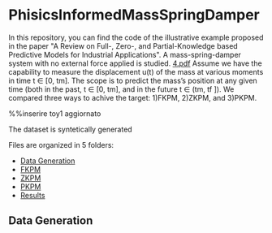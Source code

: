 # PhisicsInformedMassSpringDamper

In this repository, you can find the code of the illustrative example proposed in the paper "A Review on Full-, Zero-, and Partial-Knowledge based Predictive Models for Industrial Applications".
A mass-spring-damper system with no external force applied is studied.
[4.pdf](https://github.com/lucaoneto/PhisicsInformedMassSpringDamper/files/14085271/4.pdf)
Assume we have the capability to measure the displacement u(t) of the mass at various moments in time t ∈ [0, tm]. 
The scope is to predict the mass’s position at any given time (both in the past, t ∈ [0, tm], and in the future t ∈ (tm, tf ]). 
We compared three ways to achive the target: 1)FKPM, 2)ZKPM, and 3)PKPM.


%%inserire toy1 aggiornato

The dataset is syntetically generated 

Files are organized in 5 folders:
- [Data Generation](data-generation)
- [FKPM](fkpm)
- [ZKPM](zkpm)
- [PKPM](pkpm)
- [Results](results)

## Data Generation
